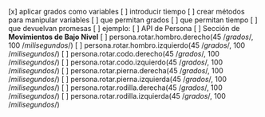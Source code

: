 [x] aplicar grados como variables
[ ] introducir tiempo
[ ] crear métodos para manipular variables
  [ ] que permitan grados
  [ ] que permitan tiempo
  [ ] que devuelvan promesas
  [ ] ejemplo:
    [ ] API de Persona
      [ ] Sección de **Movimientos de Bajo Nivel**
        [ ] persona.rotar.hombro.derecho(45 /*grados*/, 100 /*milisegundos*/)
        [ ] persona.rotar.hombro.izquierdo(45 /*grados*/, 100 /*milisegundos*/)
        [ ] persona.rotar.codo.derecho(45 /*grados*/, 100 /*milisegundos*/)
        [ ] persona.rotar.codo.izquierdo(45 /*grados*/, 100 /*milisegundos*/)
        [ ] persona.rotar.pierna.derecha(45 /*grados*/, 100 /*milisegundos*/)
        [ ] persona.rotar.pierna.izquierda(45 /*grados*/, 100 /*milisegundos*/)
        [ ] persona.rotar.rodilla.derecha(45 /*grados*/, 100 /*milisegundos*/)
        [ ] persona.rotar.rodilla.izquierda(45 /*grados*/, 100 /*milisegundos*/)